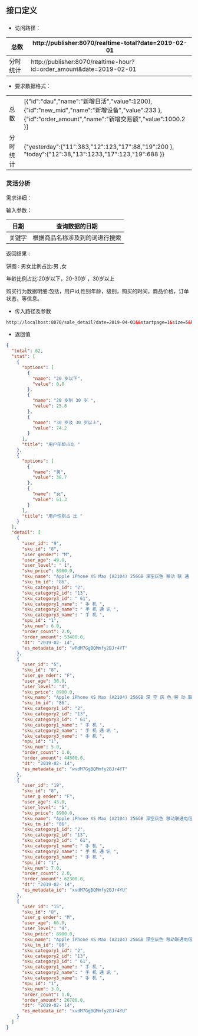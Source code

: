 
## 接口定义
### 
- 访问路径：

| 总数     | http://publisher:8070/realtime-total?date=2019-02-01         |
| -------- | ------------------------------------------------------------ |
| 分时统计 | http://publisher:8070/realtime-hour?id=order_amount&date=2019-02-01 |

- 要求数据格式：

| | |
|:-------- |:------------------------------------------------------------ |
| 总数     | [{"id":"dau","name":"新增日活","value":1200},  {"id":"new_mid","name":"新增设备","value":233  },  {"id":"order_amount","name":"新增交易额","value":1000.2  }] |
| 分时统计 | {"yesterday":{"11":383,"12":123,"17":88,"19":200  },  "today":{"12":38,"13":1233,"17":123,"19":688  }} |

### 灵活分析
需求详细：

输入参数：  

|日期|查询数据的日期|
|----|----|
|关键字|根据商品名称涉及到的词进行搜索|

返回结果 :

饼图	:
男女比例占比:男 ,女

年龄比例占比:20岁以下，20-30岁 ，30岁以上

购买行为数据明细:包括，用户id,性别年龄，级别，购买的时间，商品价格，订单状态，等信息。


- 传入路径及参数
```html
http://localhost:8070/sale_detail?date=2019-04-01&&startpage=1&size=5&keyword=手机小米
```

- 返回值
```json
{
  "total": 62,
  "stat": [
    {
      "options": [
        {
          "name": "20 岁以下",
          "value": 0.0
        },
        {
          "name": "20 岁到 30 岁 ",
          "value": 25.8
        },
        {
          "name": "30 岁及 30 岁以上",
          "value": 74.2
        }
      ],
      "title": "用户年龄占比 "
    },
    {
      "options": [
        {
          "name": "男",
          "value": 38.7
        },
        {
          "name": "女",
          "value": 61.3
        }
      ],
      "title": "用户性别占 比 "
    }
  ],
  "detail": [
    {
      "user_id": "9",
      "sku_id": "8",
      "user_gender": "M",
      "user_age": 49.0,
      "user_level": " 1",
      "sku_price": 8900.0,
      "sku_name": "Apple iPhone XS Max (A2104) 256GB 深空灰色 移动 联 通 电 信 4G 手 机 双 卡 双 待 ",
      "sku_tm_id": "86",
      "sku_category1_id": "2",
      "sku_category2_id": "13",
      "sku_category3_id": " 61",
      "sku_category1_name": " 手 机 ",
      "sku_category2_name": " 手 机 通 讯 ",
      "sku_category3_name": " 手 机 ",
      "spu_id": "1",
      "sku_num": 6.0,
      "order_count": 2.0,
      "order_amount": 53400.0,
      "dt": "2019-02- 14",
      "es_metadata_id": "wPdM7GgBQMmfy2BJr4YT"
    },
    {
      "user_id": "5",
      "sku_id": "8",
      "user_ge nder": "F",
      "user_age": 36.0,
      "user_level": "4",
      "sku_price": 8900.0,
      "sku_name": "Apple iPhone XS Max (A2104) 256GB 深 空 灰 色 移 动 联 通 电 信 4G 手 机 双 卡 双 待 ",
      "sku_tm_id": "86",
      "sku_category1_id": "2",
      "sku_category2_id": "13",
      "sku_category3_id": " 61",
      "sku_category1_name": " 手 机 ",
      "sku_category2_name": " 手 机 通 讯 ",
      "sku_category3_name": " 手 机 ",
      "spu_id": "1",
      "sku_num": 5.0,
      "order_count": 1.0,
      "order_amount": 44500.0,
      "dt": "2019-02- 14",
      "es_metadata_id": "wvdM7GgBQMmfy2BJr4YT"
    },
    {
      "user_id": "19",
      "sku_id": "8",
      "user_g ender": "F",
      "user_age": 43.0,
      "user_level": "5",
      "sku_price": 8900.0,
      "sku_name": "Apple iPhone XS Max (A2104) 256GB 深空灰色 移动联通电信 4G 手机 双卡双待 ",
      "sku_tm_id": "86",
      "sku_category1_id": "2",
      "sku_category2_id": "13",
      "sku_category3_id": " 61",
      "sku_category1_name": " 手 机 ",
      "sku_category2_name": " 手 机 通 讯 ",
      "sku_category3_name": " 手 机 ",
      "spu_id": "1",
      "sku_num": 7.0,
      "order_count": 2.0,
      "order_amount": 62300.0,
      "dt": "2019-02- 14",
      "es_metadata_id": "xvdM7GgBQMmfy2BJr4YU"
    },
    {
      "user_id": "15",
      "sku_id": "8",
      "user_g ender": "M",
      "user_age": 66.0,
      "user_level": "4",
      "sku_price": 8900.0,
      "sku_name": "Apple iPhone XS Max (A2104) 256GB 深空灰色 移动联通电信 4G 手机 双卡双待 ",
      "sku_tm_id": "86",
      "sku_category1_id": "2",
      "sku_category2_id": "13",
      "sku_category3_id": " 61",
      "sku_category1_name": " 手 机 ",
      "sku_category2_name": " 手 机 通 讯 ",
      "sku_category3_name": " 手 机 ",
      "spu_id": "1",
      "sku_num": 3.0,
      "order_count": 1.0,
      "order_amount": 26700.0,
      "dt": "2019-02- 14",
      "es_metadata_id": "xvdM7GgBQMmfy2BJr4YU"
    }
  ]
}
```
